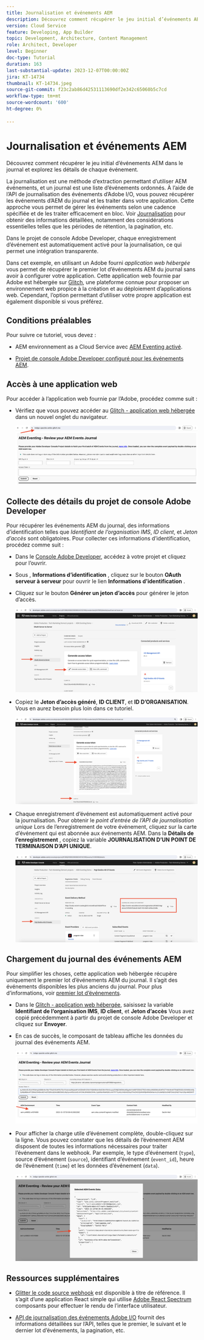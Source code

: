 ```yaml
---
title: Journalisation et événements AEM
description: Découvrez comment récupérer le jeu initial d’événements AEM dans le journal et explorez les détails de chaque événement.
version: Cloud Service
feature: Developing, App Builder
topic: Development, Architecture, Content Management
role: Architect, Developer
level: Beginner
doc-type: Tutorial
duration: 163
last-substantial-update: 2023-12-07T00:00:00Z
jira: KT-14734
thumbnail: KT-14734.jpeg
source-git-commit: f23c2ab86d42531113690df2e342c65060b5c7cd
workflow-type: tm+mt
source-wordcount: '600'
ht-degree: 0%

---
```



# Journalisation et événements AEM

Découvrez comment récupérer le jeu initial d’événements AEM dans le journal et explorez les détails de chaque événement.

La journalisation est une méthode d’extraction permettant d’utiliser AEM événements, et un journal est une liste d’événements ordonnés. À l’aide de l’API de journalisation des événements d’Adobe I/O, vous pouvez récupérer les événements d’AEM du journal et les traiter dans votre application. Cette approche vous permet de gérer les événements selon une cadence spécifiée et de les traiter efficacement en bloc. Voir [Journalisation](https://developer.adobe.com/events/docs/guides/journaling_intro/) pour obtenir des informations détaillées, notamment des considérations essentielles telles que les périodes de rétention, la pagination, etc.

Dans le projet de console Adobe Developer, chaque enregistrement d’événement est automatiquement activé pour la journalisation, ce qui permet une intégration transparente.

Dans cet exemple, en utilisant un Adobe fourni _application web hébergée_ vous permet de récupérer le premier lot d’événements AEM du journal sans avoir à configurer votre application. Cette application web fournie par Adobe est hébergée sur [Glitch](https://glitch.com/), une plateforme connue pour proposer un environnement web propice à la création et au déploiement d’applications web. Cependant, l’option permettant d’utiliser votre propre application est également disponible si vous préférez.

## Conditions préalables

Pour suivre ce tutoriel, vous devez :

- AEM environnement as a Cloud Service avec [AEM Eventing activé](https://developer.adobe.com/experience-cloud/experience-manager-apis/guides/events/#enable-aem-events-on-your-aem-cloud-service-environment).

- [Projet de console Adobe Developer configuré pour les événements AEM](https://developer.adobe.com/experience-cloud/experience-manager-apis/guides/events/#how-to-subscribe-to-aem-events-in-the-adobe-developer-console).

## Accès à une application web

Pour accéder à l’application web fournie par l’Adobe, procédez comme suit :

- Vérifiez que vous pouvez accéder au [Glitch - application web hébergée](https://indigo-speckle-antler.glitch.me/) dans un nouvel onglet du navigateur.

  ![Glitch - application web hébergée](../assets/examples/journaling/glitch-hosted-web-application.png)

## Collecte des détails du projet de console Adobe Developer

Pour récupérer les événements AEM du journal, des informations d’identification telles que _Identifiant de l’organisation IMS_, _ID client_, et _Jeton d’accès_ sont obligatoires. Pour collecter ces informations d’identification, procédez comme suit :

- Dans le [Console Adobe Developer](https://developer.adobe.com), accédez à votre projet et cliquez pour l’ouvrir.

- Sous , **Informations d’identification** , cliquez sur le bouton **OAuth serveur à serveur** pour ouvrir le lien **Informations d’identification** .

- Cliquez sur le bouton **Générer un jeton d’accès** pour générer le jeton d’accès.

  ![Jeton d’accès généré par le projet de la console Adobe Developer](../assets/examples/journaling/adobe-developer-console-project-generate-access-token.png)

- Copiez le **Jeton d’accès généré**, **ID CLIENT**, et **ID D’ORGANISATION**. Vous en aurez besoin plus loin dans ce tutoriel.

  ![Informations d’identification de copie de projet de la console Adobe Developer](../assets/examples/journaling/adobe-developer-console-project-copy-credentials.png)

- Chaque enregistrement d’événement est automatiquement activé pour la journalisation. Pour obtenir le _point d’entrée de l’API de journalisation unique_ Lors de l’enregistrement de votre événement, cliquez sur la carte d’événement qui est abonnée aux événements AEM. Dans la **Détails de l’enregistrement** , copiez la variable **JOURNALISATION D’UN POINT DE TERMINAISON D’API UNIQUE**.

  ![Carte des événements de projet de la console Adobe Developer](../assets/examples/journaling/adobe-developer-console-project-events-card.png)

## Chargement du journal des événements AEM

Pour simplifier les choses, cette application web hébergée récupère uniquement le premier lot d’événements AEM du journal. Il s’agit des événements disponibles les plus anciens du journal. Pour plus d’informations, voir [premier lot d’événements](https://developer.adobe.com/events/docs/guides/api/journaling_api/#fetching-your-first-batch-of-events-from-the-journal).

- Dans le [Glitch - application web hébergée](https://indigo-speckle-antler.glitch.me/), saisissez la variable **Identifiant de l’organisation IMS**, **ID client**, et **Jeton d’accès** Vous avez copié précédemment à partir du projet de console Adobe Developer et cliquez sur **Envoyer**.

- En cas de succès, le composant de tableau affiche les données du journal des événements AEM.

  ![AEM données du journal des événements](../assets/examples/journaling/load-journal.png)

- Pour afficher la charge utile d’événement complète, double-cliquez sur la ligne. Vous pouvez constater que les détails de l’événement AEM disposent de toutes les informations nécessaires pour traiter l’événement dans le webhook. Par exemple, le type d’événement (`type`), source d’événement (`source`), identifiant d’événement (`event_id`), heure de l’événement (`time`) et les données d’événement (`data`).

  ![Compléter AEM charge utile d’événement](../assets/examples/journaling/complete-journal-data.png)

## Ressources supplémentaires

- [Glitter le code source webhook](https://glitch.com/edit/#!/indigo-speckle-antler) est disponible à titre de référence. Il s’agit d’une application React simple qui utilise [Adobe React Spectrum](https://react-spectrum.adobe.com/react-spectrum/index.html) composants pour effectuer le rendu de l’interface utilisateur.

- [API de journalisation des événements Adobe I/O](https://developer.adobe.com/events/docs/guides/api/journaling_api/) fournit des informations détaillées sur l’API, telles que le premier, le suivant et le dernier lot d’événements, la pagination, etc.
